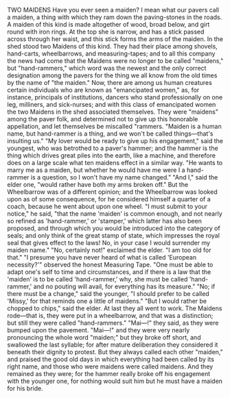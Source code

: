 TWO MAIDENS
Have
you
ever
seen
a
maiden?
I
mean
what
our
pavers
call
a
maiden,
a
thing
with
which
they
ram
down
the
paving-stones
in
the
roads.
A
maiden
of
this
kind
is
made
altogether
of
wood,
broad
below,
and
girt
round
with
iron
rings.
At
the
top
she
is
narrow,
and
has
a
stick
passed
across
through
her
waist,
and
this
stick
forms
the
arms
of
the
maiden.
In
the
shed
stood
two
Maidens
of
this
kind.
They
had
their
place
among
shovels,
hand-carts,
wheelbarrows,
and
measuring-tapes;
and
to
all
this
company
the
news
had
come
that
the
Maidens
were
no
longer
to
be
called
"maidens,"
but
"hand-rammers,"
which
word
was
the
newest
and
the
only
correct
designation
among
the
pavers
for
the
thing
we
all
know
from
the
old
times
by
the
name
of
"the
maiden."
Now,
there
are
among
us
human
creatures
certain
individuals
who
are
known
as
"emancipated
women,"
as,
for
instance,
principals
of
institutions,
dancers
who
stand
professionally
on
one
leg,
milliners,
and
sick-nurses;
and
with
this
class
of
emancipated
women
the
two
Maidens
in
the
shed
associated
themselves.
They
were
"maidens"
among
the
paver
folk,
and
determined
not
to
give
up
this
honorable
appellation,
and
let
themselves
be
miscalled
"rammers.
"Maiden
is
a
human
name,
but
hand-rammer
is
a
thing,
and
we
won't
be
called
things—that's
insulting
us."
"My
lover
would
be
ready
to
give
up
his
engagement,"
said
the
youngest,
who
was
betrothed
to
a
paver's
hammer;
and
the
hammer
is
the
thing
which
drives
great
piles
into
the
earth,
like
a
machine,
and
therefore
does
on
a
large
scale
what
ten
maidens
effect
in
a
similar
way.
"He
wants
to
marry
me
as
a
maiden,
but
whether
he
would
have
me
were
I
a
hand-rammer
is
a
question,
so
I
won't
have
my
name
changed."
"And
I,"
said
the
elder
one,
"would
rather
have
both
my
arms
broken
off."
But
the
Wheelbarrow
was
of
a
different
opinion;
and
the
Wheelbarrow
was
looked
upon
as
of
some
consequence,
for
he
considered
himself
a
quarter
of
a
coach,
because
he
went
about
upon
one
wheel.
"I
must
submit
to
your
notice,"
he
said,
"that
the
name
'maiden'
is
common
enough,
and
not
nearly
so
refined
as
'hand-rammer,'
or
'stamper,'
which
latter
has
also
been
proposed,
and
through
which
you
would
be
introduced
into
the
category
of
seals;
and
only
think
of
the
great
stamp
of
state,
which
impresses
the
royal
seal
that
gives
effect
to
the
laws!
No,
in
your
case
I
would
surrender
my
maiden
name."
"No,
certainly
not!"
exclaimed
the
elder.
"I
am
too
old
for
that."
"I
presume
you
have
never
heard
of
what
is
called
'European
necessity?'"
observed
the
honest
Measuring
Tape.
"One
must
be
able
to
adapt
one's
self
to
time
and
circumstances,
and
if
there
is
a
law
that
the
'maiden'
is
to
be
called
'hand-rammer,'
why,
she
must
be
called
'hand-rammer,'
and
no
pouting
will
avail,
for
everything
has
its
measure."
"No;
if
there
must
be
a
change,"
said
the
younger,
"I
should
prefer
to
be
called
'Missy,'
for
that
reminds
one
a
little
of
maidens."
"But
I
would
rather
be
chopped
to
chips,"
said
the
elder.
At
last
they
all
went
to
work.
The
Maidens
rode—that
is,
they
were
put
in
a
wheelbarrow,
and
that
was
a
distinction;
but
still
they
were
called
"hand-rammers."
"Mai—!"
they
said,
as
they
were
bumped
upon
the
pavement.
"Mai—!"
and
they
were
very
nearly
pronouncing
the
whole
word
"maiden;"
but
they
broke
off
short,
and
swallowed
the
last
syllable;
for
after
mature
deliberation
they
considered
it
beneath
their
dignity
to
protest.
But
they
always
called
each
other
"maiden,"
and
praised
the
good
old
days
in
which
everything
had
been
called
by
its
right
name,
and
those
who
were
maidens
were
called
maidens.
And
they
remained
as
they
were;
for
the
hammer
really
broke
off
his
engagement
with
the
younger
one,
for
nothing
would
suit
him
but
he
must
have
a
maiden
for
his
bride.
